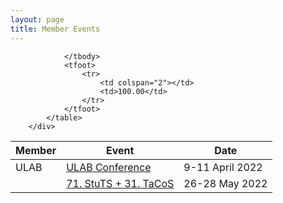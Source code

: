 ```yaml
---
layout: page
title: Member Events
---
```



<div class="table-wrapper">
	<table>
		<thead>
			<tr>
						<th>Member</th>
						<th>Event</th>
						<th>Date</th>
					</tr>
				</thead>
				<tbody>
					<tr>
						<td>ULAB</td>
						<td><a href="https://www.ulab.org.uk/conferences/conferences/45">ULAB Conference</a></td>
						<td>9-11 April 2022</td>
					</tr>
					<tr>
						<td> </td>
						<td><a href="https://71.stuts.de/">71. StuTS + 31. TaCoS</a></td>
						<td>26-28 May 2022</td>
					</tr>
					
				</tbody>
				<tfoot>
					<tr>
						<td colspan="2"></td>
						<td>100.00</td>
					</tr>
				</tfoot>
			</table>
		</div>
